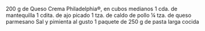 
200 g de Queso Crema Philadelphia®, en cubos medianos 
1 cda. de mantequilla
1 cdita. de ajo picado
1 tza. de caldo de pollo
¼ tza. de queso parmesano
Sal y pimienta al gusto
1 paquete de 250 g de pasta larga cocida